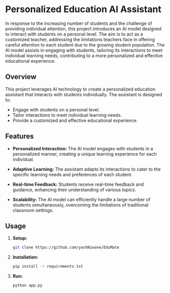 ﻿# Personalized Education AI Assistant

In response to the increasing number of students and the challenge of providing individual attention, this project introduces an AI model designed to interact with students on a personal level. The aim is to act as a customized teacher, addressing the limitations teachers face in offering careful attention to each student due to the growing student population. The AI model assists in engaging with students, tailoring its interactions to meet individual learning needs, contributing to a more personalized and effective educational experience.

## Overview

This project leverages AI technology to create a personalized education assistant that interacts with students individually. The assistant is designed to:

- Engage with students on a personal level.
- Tailor interactions to meet individual learning needs.
- Provide a customized and effective educational experience.

## Features

- **Personalized Interaction:** The AI model engages with students in a personalized manner, creating a unique learning experience for each individual.

- **Adaptive Learning:** The assistant adapts its interactions to cater to the specific learning needs and preferences of each student.

- **Real-time Feedback:** Students receive real-time feedback and guidance, enhancing their understanding of various topics.

- **Scalability:** The AI model can efficiently handle a large number of students simultaneously, overcoming the limitations of traditional classroom settings.

## Usage

1. **Setup:**
   ```bash
   git clone https://github.com/yashNiwane/EduMate

2. **Installation:**
   ```bash
   pip install -r requirements.txt

3. **Run:**
   ```bash
   python app.py
